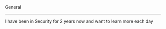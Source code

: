 General
___________________________
I have been in Security for 2 years now and want to learn more each day
